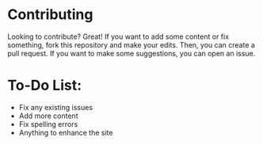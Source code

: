 # Contributing

Looking to contribute? Great! If you want to add some content or fix something, fork this repository and make your edits. Then, you can create a pull request. If you want to make some suggestions, you can open an issue.

# To-Do List:

- Fix any existing issues
- Add more content
- Fix spelling errors
- Anything to enhance the site
